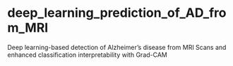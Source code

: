 # deep_learning_prediction_of_AD_from_MRI
Deep learning-based detection of Alzheimer’s disease from MRI Scans and enhanced classification interpretability with Grad-CAM
